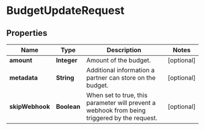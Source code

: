 

# BudgetUpdateRequest


## Properties

| Name | Type | Description | Notes |
|------------ | ------------- | ------------- | -------------|
|**amount** | **Integer** | Amount of the budget. |  [optional] |
|**metadata** | **String** | Additional information a partner can store on the budget. |  [optional] |
|**skipWebhook** | **Boolean** | When set to true, this parameter will prevent a webhook from being triggered by the request. |  [optional] |



